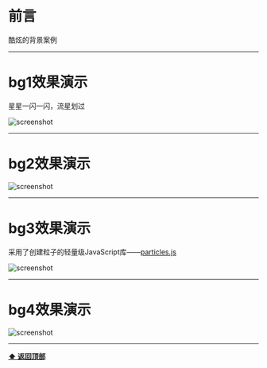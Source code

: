 # 前言

酷炫的背景案例  

-----------------------------
# bg1效果演示
星星一闪一闪，流星划过  

![screenshot](images/1.gif)  

-----------------------------

# bg2效果演示 

![screenshot](images/2.gif)  

-----------------------------

# bg3效果演示 

采用了创建粒子的轻量级JavaScript库——[particles.js](https://github.com/VincentGarreau/particles.js)  

![screenshot](images/3.gif)  

-----------------------------

# bg4效果演示  

![screenshot](images/4.gif)  

-----------------------------

**[:arrow_up: 返回顶部](#前言)**
